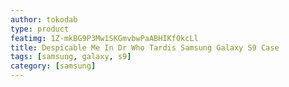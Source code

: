 ```yaml
---
author: tokodab
type: product
featimg: 1Z-mkBG9P3Mw1SKGmvbwPaABHIKf0kcLl
title: Despicable Me In Dr Who Tardis Samsung Galaxy S9 Case
tags: [samsung, galaxy, s9]
category: [samsung]
---
```

